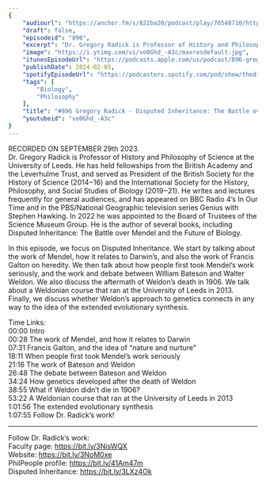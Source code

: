 ```yaml
---
{
	"audiourl": "https://anchor.fm/s/822ba20/podcast/play/76548710/https%3A%2F%2Fd3ctxlq1ktw2nl.cloudfront.net%2Fstaging%2F2023-8-29%2F4384bb1b-fb31-841a-5582-e4692bdd836e.m4a",
	"draft": false,
	"episodeid": "896",
	"excerpt": "Dr. Gregory Radick is Professor of History and Philosophy of Science at the University of Leeds. He has held fellowships from the British Academy and the Leverhulme Trust, and served as President of the British Society for the History of Science (2014‒16) and the International Society for the History, Philosophy, and Social Studies of Biology (2019‒21). He writes and lectures frequently for general audiences, and has appeared on BBC Radio 4’s In Our Time and in the PBS/National Geographic television series Genius with Stephen Hawking. In 2022 he was appointed to the Board of Trustees of the Science Museum Group. He is the author of several books, including Disputed Inheritance: The Battle over Mendel and the Future of Biology.",
	"image": "https://i.ytimg.com/vi/vo0Ghd_-A3c/maxresdefault.jpg",
	"itunesEpisodeUrl": "https://podcasts.apple.com/us/podcast/896-gregory-radick-disputed-inheritance-the-battle/id1451347236?i=1000644258195&uo=4",
	"publishDate": 2024-02-05,
	"spotifyEpisodeUrl": "https://podcasters.spotify.com/pod/show/thedissenter/episodes/896-Gregory-Radick---Disputed-Inheritance-The-Battle-over-Mendel-and-the-Future-of-Biology-e29uj56",
	"tags": [
		"Biology",
		"Philosophy"
	],
	"title": "#896 Gregory Radick - Disputed Inheritance: The Battle over Mendel and the Future of Biology",
	"youtubeid": "vo0Ghd_-A3c"
}
---
```

RECORDED ON SEPTEMBER 29th 2023.  
Dr. Gregory Radick is Professor of History and Philosophy of Science at the University of Leeds. He has held fellowships from the British Academy and the Leverhulme Trust, and served as President of the British Society for the History of Science (2014‒16) and the International Society for the History, Philosophy, and Social Studies of Biology (2019‒21). He writes and lectures frequently for general audiences, and has appeared on BBC Radio 4’s In Our Time and in the PBS/National Geographic television series Genius with Stephen Hawking. In 2022 he was appointed to the Board of Trustees of the Science Museum Group. He is the author of several books, including Disputed Inheritance: The Battle over Mendel and the Future of Biology.

In this episode, we focus on Disputed Inheritance. We start by talking about the work of Mendel, how it relates to Darwin’s, and also the work of Francis Galton on heredity. We then talk about how people first took Mendel’s work seriously, and the work and debate between William Bateson and Walter Weldon. We also discuss the aftermath of Weldon’s death in 1906. We talk about a Weldonian course that ran at the University of Leeds in 2013. Finally, we discuss whether Weldon’s approach to genetics connects in any way to the idea of the extended evolutionary synthesis.

Time Links:  
<time>00:00</time> Intro  
<time>00:28</time> The work of Mendel, and how it relates to Darwin  
<time>07:31</time> Francis Galton, and the idea of “nature and nurture”  
<time>18:11</time> When people first took Mendel’s work seriously  
<time>21:16</time> The work of Bateson and Weldon  
<time>26:48</time> The debate between Bateson and Weldon  
<time>34:24</time> How genetics developed after the death of Weldon  
<time>38:55</time> What if Weldon didn’t die in 1906?  
<time>53:22</time> A Weldonian course that ran at the University of Leeds in 2013  
<time>1:01:56</time> The extended evolutionary synthesis  
<time>1:07:55</time> Follow Dr. Radick’s work!

---

Follow Dr. Radick’s work:  
Faculty page: https://bit.ly/3NisWQX  
Website: https://bit.ly/3NoM0xe  
PhilPeople profile: https://bit.ly/41Am47m  
Disputed Inheritance: https://bit.ly/3LXz4Ok

